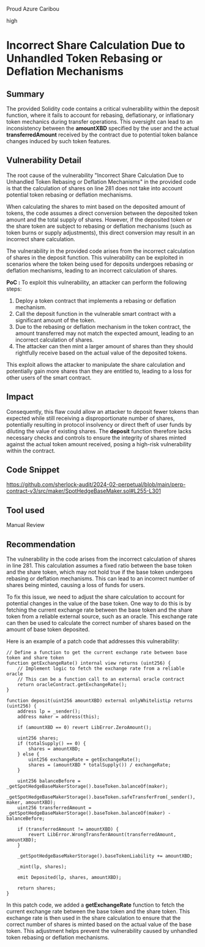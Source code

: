 Proud Azure Caribou

high

# Incorrect Share Calculation Due to Unhandled Token Rebasing or Deflation Mechanisms

## Summary
The provided Solidity code contains a critical vulnerability within the deposit function, where it fails to account for rebasing, deflationary, or inflationary token mechanics during transfer operations. This oversight can lead to an inconsistency between the **amountXBD** specified by the user and the actual **transferredAmount** received by the contract due to potential token balance changes induced by such token features.
## Vulnerability Detail
The root cause of the vulnerability "Incorrect Share Calculation Due to Unhandled Token Rebasing or Deflation Mechanisms" in the provided code is that the calculation of shares on line 281 does not take into account potential token rebasing or deflation mechanisms.

When calculating the shares to mint based on the deposited amount of tokens, the code assumes a direct conversion between the deposited token amount and the total supply of shares. However, if the deposited token or the share token are subject to rebasing or deflation mechanisms (such as token burns or supply adjustments), this direct conversion may result in an incorrect share calculation.

The vulnerability in the provided code arises from the incorrect calculation of shares in the deposit function. This vulnerability can be exploited in scenarios where the token being used for deposits undergoes rebasing or deflation mechanisms, leading to an incorrect calculation of shares.

**PoC :**
To exploit this vulnerability, an attacker can perform the following steps:

1. Deploy a token contract that implements a rebasing or deflation mechanism.
2. Call the deposit function in the vulnerable smart contract with a significant amount of the token.
3. Due to the rebasing or deflation mechanism in the token contract, the amount transferred may not match the expected amount, leading to an incorrect calculation of shares.
4. The attacker can then mint a larger amount of shares than they should rightfully receive based on the actual value of the deposited tokens.

This exploit allows the attacker to manipulate the share calculation and potentially gain more shares than they are entitled to, leading to a loss for other users of the smart contract.

## Impact
Consequently, this flaw could allow an attacker to deposit fewer tokens than expected while still receiving a disproportionate number of shares, potentially resulting in protocol insolvency or direct theft of user funds by diluting the value of existing shares. The **deposit** function therefore lacks necessary checks and controls to ensure the integrity of shares minted against the actual token amount received, posing a high-risk vulnerability within the contract.
## Code Snippet
https://github.com/sherlock-audit/2024-02-perpetual/blob/main/perp-contract-v3/src/maker/SpotHedgeBaseMaker.sol#L255-L301
## Tool used

Manual Review

## Recommendation
The vulnerability in the code arises from the incorrect calculation of shares in line 281. This calculation assumes a fixed ratio between the base token and the share token, which may not hold true if the base token undergoes rebasing or deflation mechanisms. This can lead to an incorrect number of shares being minted, causing a loss of funds for users.

To fix this issue, we need to adjust the share calculation to account for potential changes in the value of the base token. One way to do this is by fetching the current exchange rate between the base token and the share token from a reliable external source, such as an oracle. This exchange rate can then be used to calculate the correct number of shares based on the amount of base token deposited.

Here is an example of a patch code that addresses this vulnerability:

```solidity
// Define a function to get the current exchange rate between base token and share token
function getExchangeRate() internal view returns (uint256) {
    // Implement logic to fetch the exchange rate from a reliable oracle
    // This can be a function call to an external oracle contract
    return oracleContract.getExchangeRate();
}

function deposit(uint256 amountXBD) external onlyWhitelistLp returns (uint256) {
    address lp = _sender();
    address maker = address(this);

    if (amountXBD == 0) revert LibError.ZeroAmount();

    uint256 shares;
    if (totalSupply() == 0) {
        shares = amountXBD;
    } else {
        uint256 exchangeRate = getExchangeRate();
        shares = (amountXBD * totalSupply()) / exchangeRate;
    }

    uint256 balanceBefore = _getSpotHedgeBaseMakerStorage().baseToken.balanceOf(maker);
    _getSpotHedgeBaseMakerStorage().baseToken.safeTransferFrom(_sender(), maker, amountXBD);
    uint256 transferredAmount = _getSpotHedgeBaseMakerStorage().baseToken.balanceOf(maker) - balanceBefore;

    if (transferredAmount != amountXBD) {
        revert LibError.WrongTransferAmount(transferredAmount, amountXBD);
    }

    _getSpotHedgeBaseMakerStorage().baseTokenLiability += amountXBD;

    _mint(lp, shares);

    emit Deposited(lp, shares, amountXBD);

    return shares;
}
```
In this patch code, we added a **getExchangeRate** function to fetch the current exchange rate between the base token and the share token. This exchange rate is then used in the share calculation to ensure that the correct number of shares is minted based on the actual value of the base token. This adjustment helps prevent the vulnerability caused by unhandled token rebasing or deflation mechanisms.
